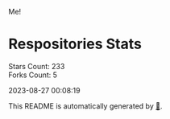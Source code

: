 Me!

# Respositories Stats
Stars Count: 233  
Forks Count: 5

2023-08-27 00:08:19  

This README is automatically generated by [🐰](https://github.com/rnitta/rnitta).
